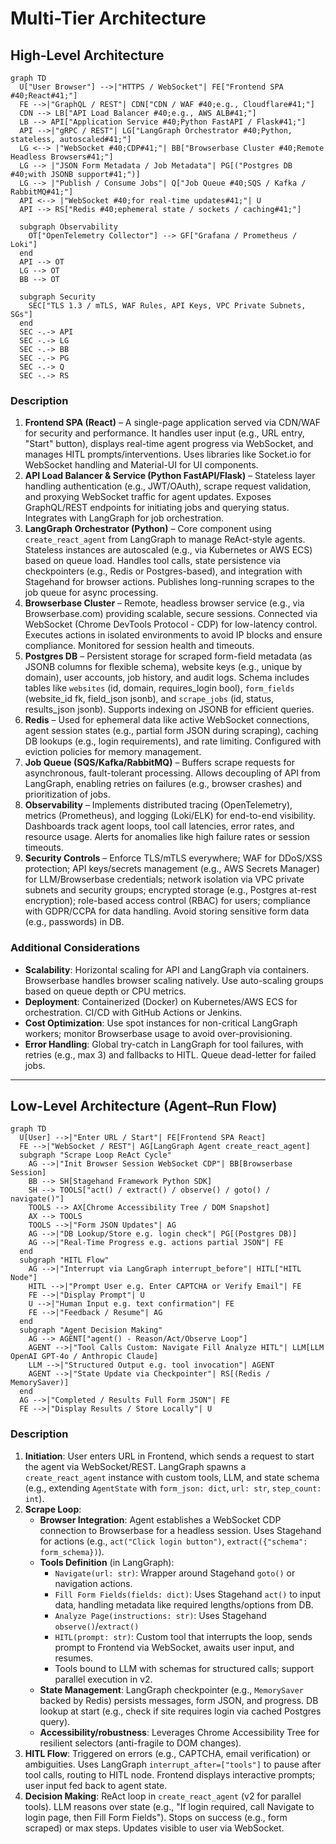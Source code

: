 # Multi-Tier Architecture

## High-Level Architecture

```mermaid
graph TD
  U["User Browser"] -->|"HTTPS / WebSocket"| FE["Frontend SPA #40;React#41;"]
  FE -->|"GraphQL / REST"| CDN["CDN / WAF #40;e.g., Cloudflare#41;"]
  CDN --> LB["API Load Balancer #40;e.g., AWS ALB#41;"]
  LB --> API["Application Service #40;Python FastAPI / Flask#41;"]
  API -->|"gRPC / REST"| LG["LangGraph Orchestrator #40;Python, stateless, autoscaled#41;"]
  LG <--> |"WebSocket #40;CDP#41;"| BB["Browserbase Cluster #40;Remote Headless Browsers#41;"]
  LG --> |"JSON Form Metadata / Job Metadata"| PG[("Postgres DB #40;with JSONB support#41;")]
  LG --> |"Publish / Consume Jobs"| Q["Job Queue #40;SQS / Kafka / RabbitMQ#41;"]
  API <--> |"WebSocket #40;for real-time updates#41;"| U
  API --> RS["Redis #40;ephemeral state / sockets / caching#41;"]

  subgraph Observability
    OT["OpenTelemetry Collector"] --> GF["Grafana / Prometheus / Loki"]
  end
  API --> OT
  LG --> OT
  BB --> OT

  subgraph Security
    SEC["TLS 1.3 / mTLS, WAF Rules, API Keys, VPC Private Subnets, SGs"]
  end
  SEC -.-> API
  SEC -.-> LG
  SEC -.-> BB
  SEC -.-> PG
  SEC -.-> Q
  SEC -.-> RS
```

### Description
1. **Frontend SPA (React)** – A single-page application served via CDN/WAF for security and performance. It handles user input (e.g., URL entry, "Start" button), displays real-time agent progress via WebSocket, and manages HITL prompts/interventions. Uses libraries like Socket.io for WebSocket handling and Material-UI for UI components.
2. **API Load Balancer & Service (Python FastAPI/Flask)** – Stateless layer handling authentication (e.g., JWT/OAuth), scrape request validation, and proxying WebSocket traffic for agent updates. Exposes GraphQL/REST endpoints for initiating jobs and querying status. Integrates with LangGraph for job orchestration.
3. **LangGraph Orchestrator (Python)** – Core component using `create_react_agent` from LangGraph to manage ReAct-style agents. Stateless instances are autoscaled (e.g., via Kubernetes or AWS ECS) based on queue load. Handles tool calls, state persistence via checkpointers (e.g., Redis or Postgres-based), and integration with Stagehand for browser actions. Publishes long-running scrapes to the job queue for async processing.
4. **Browserbase Cluster** – Remote, headless browser service (e.g., via Browserbase.com) providing scalable, secure sessions. Connected via WebSocket (Chrome DevTools Protocol - CDP) for low-latency control. Executes actions in isolated environments to avoid IP blocks and ensure compliance. Monitored for session health and timeouts.
5. **Postgres DB** – Persistent storage for scraped form-field metadata (as JSONB columns for flexible schema), website keys (e.g., unique by domain), user accounts, job history, and audit logs. Schema includes tables like `websites` (id, domain, requires_login bool), `form_fields` (website_id fk, field_json jsonb), and `scrape_jobs` (id, status, results_json jsonb). Supports indexing on JSONB for efficient queries.
6. **Redis** – Used for ephemeral data like active WebSocket connections, agent session states (e.g., partial form JSON during scraping), caching DB lookups (e.g., login requirements), and rate limiting. Configured with eviction policies for memory management.
7. **Job Queue (SQS/Kafka/RabbitMQ)** – Buffers scrape requests for asynchronous, fault-tolerant processing. Allows decoupling of API from LangGraph, enabling retries on failures (e.g., browser crashes) and prioritization of jobs.
8. **Observability** – Implements distributed tracing (OpenTelemetry), metrics (Prometheus), and logging (Loki/ELK) for end-to-end visibility. Dashboards track agent loops, tool call latencies, error rates, and resource usage. Alerts for anomalies like high failure rates or session timeouts.
9. **Security Controls** – Enforce TLS/mTLS everywhere; WAF for DDoS/XSS protection; API keys/secrets management (e.g., AWS Secrets Manager) for LLM/Browserbase credentials; network isolation via VPC private subnets and security groups; encrypted storage (e.g., Postgres at-rest encryption); role-based access control (RBAC) for users; compliance with GDPR/CCPA for data handling. Avoid storing sensitive form data (e.g., passwords) in DB.

### Additional Considerations
- **Scalability**: Horizontal scaling for API and LangGraph via containers. Browserbase handles browser scaling natively. Use auto-scaling groups based on queue depth or CPU metrics.
- **Deployment**: Containerized (Docker) on Kubernetes/AWS ECS for orchestration. CI/CD with GitHub Actions or Jenkins.
- **Cost Optimization**: Use spot instances for non-critical LangGraph workers; monitor Browserbase usage to avoid over-provisioning.
- **Error Handling**: Global try-catch in LangGraph for tool failures, with retries (e.g., max 3) and fallbacks to HITL. Queue dead-letter for failed jobs.

---

## Low-Level Architecture (Agent–Run Flow)

```mermaid
graph TD
  U[User] -->|"Enter URL / Start"| FE[Frontend SPA React]
  FE -->|"WebSocket / REST"| AG[LangGraph Agent create_react_agent]
  subgraph "Scrape Loop ReAct Cycle"
    AG -->|"Init Browser Session WebSocket CDP"| BB[Browserbase Session]
    BB --> SH[Stagehand Framework Python SDK]
    SH --> TOOLS["act() / extract() / observe() / goto() / navigate()"]
    TOOLS --> AX[Chrome Accessibility Tree / DOM Snapshot]
    AX --> TOOLS
    TOOLS -->|"Form JSON Updates"| AG
    AG -->|"DB Lookup/Store e.g. login check"| PG[(Postgres DB)]
    AG -->|"Real-Time Progress e.g. actions partial JSON"| FE
  end
  subgraph "HITL Flow"
    AG -->|"Interrupt via LangGraph interrupt_before"| HITL["HITL Node"]
    HITL -->|"Prompt User e.g. Enter CAPTCHA or Verify Email"| FE
    FE -->|"Display Prompt"| U
    U -->|"Human Input e.g. text confirmation"| FE
    FE -->|"Feedback / Resume"| AG
  end
  subgraph "Agent Decision Making"
    AG --> AGENT["agent() - Reason/Act/Observe Loop"]
    AGENT -->|"Tool Calls Custom: Navigate Fill Analyze HITL"| LLM[LLM OpenAI GPT-4o / Anthropic Claude]
    LLM -->|"Structured Output e.g. tool invocation"| AGENT
    AGENT -->|"State Update via Checkpointer"| RS[(Redis / MemorySaver)]
  end
  AG -->|"Completed / Results Full Form JSON"| FE
  FE -->|"Display Results / Store Locally"| U
```

### Description
1. **Initiation**: User enters URL in Frontend, which sends a request to start the agent via WebSocket/REST. LangGraph spawns a `create_react_agent` instance with custom tools, LLM, and state schema (e.g., extending `AgentState` with `form_json: dict`, `url: str`, `step_count: int`).
2. **Scrape Loop**:
   - **Browser Integration**: Agent establishes a WebSocket CDP connection to Browserbase for a headless session. Uses Stagehand for actions (e.g., `act("Click login button")`, `extract({"schema": form_schema})`).
   - **Tools Definition** (in LangGraph):
     - `Navigate(url: str)`: Wrapper around Stagehand `goto()` or navigation actions.
     - `Fill Form Fields(fields: dict)`: Uses Stagehand `act()` to input data, handling metadata like required lengths/options from DB.
     - `Analyze Page(instructions: str)`: Uses Stagehand `observe()`/`extract()`
     - `HITL(prompt: str)`: Custom tool that interrupts the loop, sends prompt to Frontend via WebSocket, awaits user input, and resumes.
     - Tools bound to LLM with schemas for structured calls; support parallel execution in v2.
   - **State Management**: LangGraph checkpointer (e.g., `MemorySaver` backed by Redis) persists messages, form JSON, and progress. DB lookup at start (e.g., check if site requires login via cached Postgres query).
   - **Accessibility/robustness**: Leverages Chrome Accessibility Tree for resilient selectors (anti-fragile to DOM changes).
3. **HITL Flow**: Triggered on errors (e.g., CAPTCHA, email verification) or ambiguities. Uses LangGraph `interrupt_after=["tools"]` to pause after tool calls, routing to HITL node. Frontend displays interactive prompts; user input fed back to agent state.
4. **Decision Making**: ReAct loop in `create_react_agent` (v2 for parallel tools). LLM reasons over state (e.g., "If login required, call Navigate to login page, then Fill Form Fields"). Stops on success (e.g., form scraped) or max steps. Updates visible to user via WebSocket.